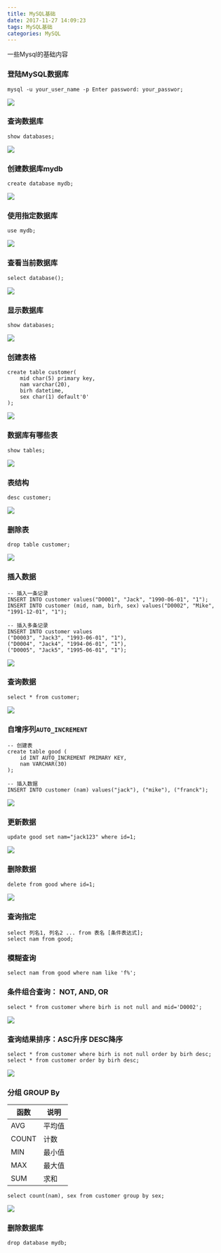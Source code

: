 ```yaml
---
title: MySQL基础
date: 2017-11-27 14:09:23
tags: MySQL基础
categories: MySQL
---
```


一些Mysql的基础内容

<!--more-->

### 登陆MySQL数据库
```
mysql -u your_user_name -p Enter password: your_passwor;
```
![](https://ws3.sinaimg.cn/large/006tKfTcly1flwmifn817j30mb08ita3.jpg)

### 查询数据库
```
show databases;
```
![](https://ws3.sinaimg.cn/large/006tKfTcgy1flwmkj7qmqj30go087q3h.jpg)

### 创建数据库mydb
```
create database mydb;
```
![](https://ws3.sinaimg.cn/large/006tKfTcgy1flwmmeamc2j30go087q3h.jpg)

### 使用指定数据库
```
use mydb;
```
![](https://ws4.sinaimg.cn/large/006tKfTcgy1flwmmzsbuvj30bn02bdfx.jpg)

### 查看当前数据库
```
select database();
```
![](https://ws3.sinaimg.cn/large/006tKfTcgy1flwmnogn05j30bm05ower.jpg)

### 显示数据库
```
show databases;
```
![](https://ws2.sinaimg.cn/large/006tKfTcgy1flwmo84jrsj3091084t95.jpg)

### 创建表格
```
create table customer(
	mid char(5) primary key,
	nam varchar(20),
	birh datetime,
	sex char(1) default'0'
);
```
![](https://ws1.sinaimg.cn/large/006tKfTcly1flwmq9l0wxj30cy05t3z3.jpg)

### 数据库有哪些表
```
show tables;
```
![](https://ws3.sinaimg.cn/large/006tKfTcly1flwmrrtjm7j30a505wmxg.jpg)

### 表结构
```
desc customer;
```
![](https://ws2.sinaimg.cn/large/006tKfTcly1flwmsuqjvuj30fq07jt9h.jpg)

### 删除表
```
drop table customer;
```
![](https://ws3.sinaimg.cn/large/006tKfTcly1flwmu1hu8kj30b902raa8.jpg)

### 插入数据
```
-- 插入一条记录
INSERT INTO customer values("D0001", "Jack", "1990-06-01", "1");
INSERT INTO customer (mid, nam, birh, sex) values("D0002", "Mike", "1991-12-01", "1");

-- 插入多条记录
INSERT INTO customer values
("D0003", "Jack3", "1993-06-01", "1"), 
("D0004", "Jack4", "1994-06-01", "1"), 
("D0005", "Jack5", "1995-06-01", "1");
```
![](https://ws4.sinaimg.cn/large/006tKfTcgy1flwnwyll34j30mf0ezabz.jpg)

### 查询数据
```
select * from customer;
```
![](https://ws4.sinaimg.cn/large/006tKfTcly1flwny6n7bkj30d706gmxm.jpg)

### 自增序列`AUTO_INCREMENT`
```
-- 创建表
create table good (
	id INT AUTO_INCREMENT PRIMARY KEY,
	nam VARCHAR(30)
);

-- 插入数据
INSERT INTO customer (nam) values("jack"), ("mike"), ("franck");
```
![](https://ws1.sinaimg.cn/large/006tKfTcgy1flwo55zwiwj30li099wfg.jpg)

### 更新数据
```
update good set nam="jack123" where id=1;
```
![](https://ws2.sinaimg.cn/large/006tKfTcgy1flwo7cxrqrj30g608bgmf.jpg)

### 删除数据
```
delete from good where id=1;
```
![](https://ws3.sinaimg.cn/large/006tKfTcgy1flwo8gu89xj30dq0efab7.jpg)


### 查询指定

```
select 列名1, 列名2 ... from 表名 [条件表达式];
select nam from good;
```

### 模糊查询

```
select nam from good where nam like 'f%';
```

### 条件组合查询： NOT, AND, OR

```
select * from customer where birh is not null and mid='D0002';
```
![](https://ws2.sinaimg.cn/large/006tKfTcgy1flwoiycbgaj30lf0c7myh.jpg)

### 查询结果排序：ASC升序 DESC降序
```
select * from customer where birh is not null order by birh desc;
select * from customer order by birh desc;
```

![](https://ws3.sinaimg.cn/large/006tKfTcgy1flwon04znhj30md0e6jt5.jpg)

### 分组 GROUP By

| 函数 | 说明 |
| ------| ------ |
| AVG | 平均值 |
| COUNT | 计数 |
| MIN | 最小值 |
| MAX | 最大值 |
| SUM | 求和 |

```
select count(nam), sex from customer group by sex;
```

![](https://ws4.sinaimg.cn/large/006tKfTcgy1flwot18gqrj30ja04xmxg.jpg)




### 删除数据库
```
drop database mydb;
```

